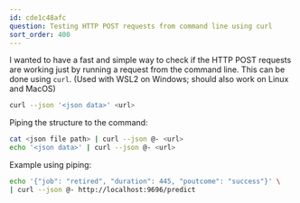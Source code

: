 ```yaml
---
id: cde1c48afc
question: Testing HTTP POST requests from command line using curl
sort_order: 400
---
```


I wanted to have a fast and simple way to check if the HTTP POST requests are working just by running a request from the command line. This can be done using `curl`. (Used with WSL2 on Windows; should also work on Linux and MacOS)

```bash
curl --json '<json data>' <url>
```

Piping the structure to the command:

```bash
cat <json file path> | curl --json @- <url>
echo '<json data>' | curl --json @- <url>
```

Example using piping:

```bash
echo '{"job": "retired", "duration": 445, "poutcome": "success"}' \
| curl --json @- http://localhost:9696/predict
```
